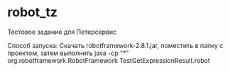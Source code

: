 # robot_tz
Тестовое задание для Петерсервис

Способ запуска:
Скачать robotframework-2.8.1.jar, поместить в папку с проектом, затем выполнить 
java -cp "*" org.robotframework.RobotFramework TestGetExpressionResult.robot